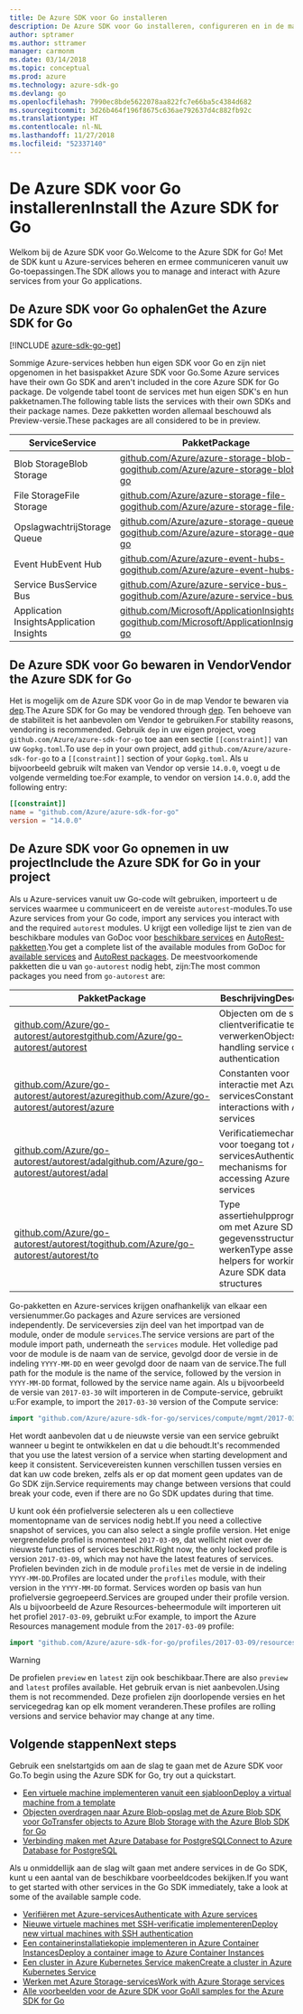 ```yaml
---
title: De Azure SDK voor Go installeren
description: De Azure SDK voor Go installeren, configureren en in de map Vendor bewaren.
author: sptramer
ms.author: sttramer
manager: carmonm
ms.date: 03/14/2018
ms.topic: conceptual
ms.prod: azure
ms.technology: azure-sdk-go
ms.devlang: go
ms.openlocfilehash: 7990ec8bde5622078aa822fc7e66ba5c4384d682
ms.sourcegitcommit: 3d26b464f196f8675c636ae792637d4c882fb92c
ms.translationtype: HT
ms.contentlocale: nl-NL
ms.lasthandoff: 11/27/2018
ms.locfileid: "52337140"
---
```

# <a name="install-the-azure-sdk-for-go"></a><span data-ttu-id="b30e1-103">De Azure SDK voor Go installeren</span><span class="sxs-lookup"><span data-stu-id="b30e1-103">Install the Azure SDK for Go</span></span>

<span data-ttu-id="b30e1-104">Welkom bij de Azure SDK voor Go.</span><span class="sxs-lookup"><span data-stu-id="b30e1-104">Welcome to the Azure SDK for Go!</span></span> <span data-ttu-id="b30e1-105">Met de SDK kunt u Azure-services beheren en ermee communiceren vanuit uw Go-toepassingen.</span><span class="sxs-lookup"><span data-stu-id="b30e1-105">The SDK allows you to manage and interact with Azure services from your Go applications.</span></span>

## <a name="get-the-azure-sdk-for-go"></a><span data-ttu-id="b30e1-106">De Azure SDK voor Go ophalen</span><span class="sxs-lookup"><span data-stu-id="b30e1-106">Get the Azure SDK for Go</span></span>

[!INCLUDE [azure-sdk-go-get](includes/azure-sdk-go-get.md)]

<span data-ttu-id="b30e1-107">Sommige Azure-services hebben hun eigen SDK voor Go en zijn niet opgenomen in het basispakket Azure SDK voor Go.</span><span class="sxs-lookup"><span data-stu-id="b30e1-107">Some Azure services have their own Go SDK and aren't included in the core Azure SDK for Go package.</span></span> <span data-ttu-id="b30e1-108">De volgende tabel toont de services met hun eigen SDK's en hun pakketnamen.</span><span class="sxs-lookup"><span data-stu-id="b30e1-108">The following table lists the services with their own SDKs and their package names.</span></span> <span data-ttu-id="b30e1-109">Deze pakketten worden allemaal beschouwd als Preview-versie.</span><span class="sxs-lookup"><span data-stu-id="b30e1-109">These packages are all considered to be in preview.</span></span>

| <span data-ttu-id="b30e1-110">Service</span><span class="sxs-lookup"><span data-stu-id="b30e1-110">Service</span></span> | <span data-ttu-id="b30e1-111">Pakket</span><span class="sxs-lookup"><span data-stu-id="b30e1-111">Package</span></span> |
|---------|---------|
| <span data-ttu-id="b30e1-112">Blob Storage</span><span class="sxs-lookup"><span data-stu-id="b30e1-112">Blob Storage</span></span> | [<span data-ttu-id="b30e1-113">github.com/Azure/azure-storage-blob-go</span><span class="sxs-lookup"><span data-stu-id="b30e1-113">github.com/Azure/azure-storage-blob-go</span></span>](https://github.com/Azure/azure-storage-blob-go) |
| <span data-ttu-id="b30e1-114">File Storage</span><span class="sxs-lookup"><span data-stu-id="b30e1-114">File Storage</span></span> | [<span data-ttu-id="b30e1-115">github.com/Azure/azure-storage-file-go</span><span class="sxs-lookup"><span data-stu-id="b30e1-115">github.com/Azure/azure-storage-file-go</span></span>](https://github.com/Azure/azure-storage-file-go) |
| <span data-ttu-id="b30e1-116">Opslagwachtrij</span><span class="sxs-lookup"><span data-stu-id="b30e1-116">Storage Queue</span></span> | [<span data-ttu-id="b30e1-117">github.com/Azure/azure-storage-queue-go</span><span class="sxs-lookup"><span data-stu-id="b30e1-117">github.com/Azure/azure-storage-queue-go</span></span>](https://github.com/Azure/azure-storage-queue-go) |
| <span data-ttu-id="b30e1-118">Event Hub</span><span class="sxs-lookup"><span data-stu-id="b30e1-118">Event Hub</span></span> | [<span data-ttu-id="b30e1-119">github.com/Azure/azure-event-hubs-go</span><span class="sxs-lookup"><span data-stu-id="b30e1-119">github.com/Azure/azure-event-hubs-go</span></span>](https://github.com/Azure/azure-event-hubs-go) |
| <span data-ttu-id="b30e1-120">Service Bus</span><span class="sxs-lookup"><span data-stu-id="b30e1-120">Service Bus</span></span> | [<span data-ttu-id="b30e1-121">github.com/Azure/azure-service-bus-go</span><span class="sxs-lookup"><span data-stu-id="b30e1-121">github.com/Azure/azure-service-bus-go</span></span>](https://github.com/Azure/azure-service-bus-go) |
| <span data-ttu-id="b30e1-122">Application Insights</span><span class="sxs-lookup"><span data-stu-id="b30e1-122">Application Insights</span></span> | [<span data-ttu-id="b30e1-123">github.com/Microsoft/ApplicationInsights-go</span><span class="sxs-lookup"><span data-stu-id="b30e1-123">github.com/Microsoft/ApplicationInsights-go</span></span>](https://github.com/Microsoft/ApplicationInsights-go) |

## <a name="vendor-the-azure-sdk-for-go"></a><span data-ttu-id="b30e1-124">De Azure SDK voor Go bewaren in Vendor</span><span class="sxs-lookup"><span data-stu-id="b30e1-124">Vendor the Azure SDK for Go</span></span>

<span data-ttu-id="b30e1-125">Het is mogelijk om de Azure SDK voor Go in de map Vendor te bewaren via [dep](https://github.com/golang/dep).</span><span class="sxs-lookup"><span data-stu-id="b30e1-125">The Azure SDK for Go may be vendored through [dep](https://github.com/golang/dep).</span></span> <span data-ttu-id="b30e1-126">Ten behoeve van de stabiliteit is het aanbevolen om Vendor te gebruiken.</span><span class="sxs-lookup"><span data-stu-id="b30e1-126">For stability reasons, vendoring is recommended.</span></span> <span data-ttu-id="b30e1-127">Gebruik `dep` in uw eigen project, voeg `github.com/Azure/azure-sdk-for-go` toe aan een sectie `[[constraint]]` van uw `Gopkg.toml`.</span><span class="sxs-lookup"><span data-stu-id="b30e1-127">To use `dep` in your own project, add `github.com/Azure/azure-sdk-for-go` to a `[[constraint]]` section of your `Gopkg.toml`.</span></span> <span data-ttu-id="b30e1-128">Als u bijvoorbeeld gebruik wilt maken van Vendor op versie `14.0.0`, voegt u de volgende vermelding toe:</span><span class="sxs-lookup"><span data-stu-id="b30e1-128">For example, to vendor on version `14.0.0`, add the following entry:</span></span>

```toml
[[constraint]]
name = "github.com/Azure/azure-sdk-for-go"
version = "14.0.0"
```

## <a name="include-the-azure-sdk-for-go-in-your-project"></a><span data-ttu-id="b30e1-129">De Azure SDK voor Go opnemen in uw project</span><span class="sxs-lookup"><span data-stu-id="b30e1-129">Include the Azure SDK for Go in your project</span></span>

<span data-ttu-id="b30e1-130">Als u Azure-services vanuit uw Go-code wilt gebruiken, importeert u de services waarmee u communiceert en de vereiste `autorest`-modules.</span><span class="sxs-lookup"><span data-stu-id="b30e1-130">To use Azure services from your Go code, import any services you interact with and the required `autorest` modules.</span></span>
<span data-ttu-id="b30e1-131">U krijgt een volledige lijst te zien van de beschikbare modules van GoDoc voor [beschikbare services](https://godoc.org/github.com/Azure/azure-sdk-for-go) en [AutoRest-pakketten](https://godoc.org/github.com/Azure/go-autorest).</span><span class="sxs-lookup"><span data-stu-id="b30e1-131">You get a complete list of the available modules from GoDoc for [available services](https://godoc.org/github.com/Azure/azure-sdk-for-go) and [AutoRest packages](https://godoc.org/github.com/Azure/go-autorest).</span></span> <span data-ttu-id="b30e1-132">De meestvoorkomende pakketten die u van `go-autorest` nodig hebt, zijn:</span><span class="sxs-lookup"><span data-stu-id="b30e1-132">The most common packages you need from `go-autorest` are:</span></span>

| <span data-ttu-id="b30e1-133">Pakket</span><span class="sxs-lookup"><span data-stu-id="b30e1-133">Package</span></span> | <span data-ttu-id="b30e1-134">Beschrijving</span><span class="sxs-lookup"><span data-stu-id="b30e1-134">Description</span></span> |
|---------|-------------|
| <span data-ttu-id="b30e1-135">[github.com/Azure/go-autorest/autorest][autorest]</span><span class="sxs-lookup"><span data-stu-id="b30e1-135">[github.com/Azure/go-autorest/autorest][autorest]</span></span> | <span data-ttu-id="b30e1-136">Objecten om de service-clientverificatie te verwerken</span><span class="sxs-lookup"><span data-stu-id="b30e1-136">Objects for handling service client authentication</span></span> |
| <span data-ttu-id="b30e1-137">[github.com/Azure/go-autorest/autorest/azure][autorest/azure]</span><span class="sxs-lookup"><span data-stu-id="b30e1-137">[github.com/Azure/go-autorest/autorest/azure][autorest/azure]</span></span> | <span data-ttu-id="b30e1-138">Constanten voor interactie met Azure-services</span><span class="sxs-lookup"><span data-stu-id="b30e1-138">Constants for interactions with Azure services</span></span> |
| <span data-ttu-id="b30e1-139">[github.com/Azure/go-autorest/autorest/adal][autorest/adal]</span><span class="sxs-lookup"><span data-stu-id="b30e1-139">[github.com/Azure/go-autorest/autorest/adal][autorest/adal]</span></span> | <span data-ttu-id="b30e1-140">Verificatiemechanismen voor toegang tot Azure-services</span><span class="sxs-lookup"><span data-stu-id="b30e1-140">Authentication mechanisms for accessing Azure services</span></span> |
| <span data-ttu-id="b30e1-141">[github.com/Azure/go-autorest/autorest/to][autorest/to]</span><span class="sxs-lookup"><span data-stu-id="b30e1-141">[github.com/Azure/go-autorest/autorest/to][autorest/to]</span></span> | <span data-ttu-id="b30e1-142">Type assertiehulpprogramma's om met Azure SDK-gegevensstructuren te werken</span><span class="sxs-lookup"><span data-stu-id="b30e1-142">Type assertion helpers for working with Azure SDK data structures</span></span> |

[autorest]: https://godoc.org/github.com/Azure/go-autorest/autorest
[autorest/azure]: https://godoc.org/github.com/Azure/go-autorest/autorest/azure
[autorest/adal]: https://godoc.org/github.com/Azure/go-autorest/autorest/adal
[autorest/to]: https://godoc.org/github.com/Azure/go-autorest/autorest/to

<span data-ttu-id="b30e1-143">Go-pakketten en Azure-services krijgen onafhankelijk van elkaar een versienummer.</span><span class="sxs-lookup"><span data-stu-id="b30e1-143">Go packages and Azure services are versioned independently.</span></span> <span data-ttu-id="b30e1-144">De serviceversies zijn deel van het importpad van de module, onder de module `services`.</span><span class="sxs-lookup"><span data-stu-id="b30e1-144">The service versions are part of the module import path, underneath the `services` module.</span></span> <span data-ttu-id="b30e1-145">Het volledige pad voor de module is de naam van de service, gevolgd door de versie in de indeling `YYYY-MM-DD` en weer gevolgd door de naam van de service.</span><span class="sxs-lookup"><span data-stu-id="b30e1-145">The full path for the module is the name of the service, followed by the version in `YYYY-MM-DD` format, followed by the service name again.</span></span> <span data-ttu-id="b30e1-146">Als u bijvoorbeeld de versie van `2017-03-30` wilt importeren in de Compute-service, gebruikt u:</span><span class="sxs-lookup"><span data-stu-id="b30e1-146">For example, to import the `2017-03-30` version of the Compute service:</span></span>

```go
import "github.com/Azure/azure-sdk-for-go/services/compute/mgmt/2017-03-30/compute"
```

<span data-ttu-id="b30e1-147">Het wordt aanbevolen dat u de nieuwste versie van een service gebruikt wanneer u begint te ontwikkelen en dat u die behoudt.</span><span class="sxs-lookup"><span data-stu-id="b30e1-147">It's recommended that you use the latest version of a service when starting development and keep it consistent.</span></span>
<span data-ttu-id="b30e1-148">Servicevereisten kunnen verschillen tussen versies en dat kan uw code breken, zelfs als er op dat moment geen updates van de Go SDK zijn.</span><span class="sxs-lookup"><span data-stu-id="b30e1-148">Service requirements may change between versions that could break your code, even if there are no Go SDK updates during that time.</span></span>

<span data-ttu-id="b30e1-149">U kunt ook één profielversie selecteren als u een collectieve momentopname van de services nodig hebt.</span><span class="sxs-lookup"><span data-stu-id="b30e1-149">If you need a collective snapshot of services, you can also select a single profile version.</span></span> <span data-ttu-id="b30e1-150">Het enige vergrendelde profiel is momenteel `2017-03-09`, dat wellicht niet over de nieuwste functies of services beschikt.</span><span class="sxs-lookup"><span data-stu-id="b30e1-150">Right now, the only locked profile is version `2017-03-09`, which may not have the latest features of services.</span></span> <span data-ttu-id="b30e1-151">Profielen bevinden zich in de module `profiles` met de versie in de indeling `YYYY-MM-DD`.</span><span class="sxs-lookup"><span data-stu-id="b30e1-151">Profiles are located under the `profiles` module, with their version in the `YYYY-MM-DD` format.</span></span> <span data-ttu-id="b30e1-152">Services worden op basis van hun profielversie gegroepeerd.</span><span class="sxs-lookup"><span data-stu-id="b30e1-152">Services are grouped under their profile version.</span></span> <span data-ttu-id="b30e1-153">Als u bijvoorbeeld de Azure Resources-beheermodule wilt importeren uit het profiel `2017-03-09`, gebruikt u:</span><span class="sxs-lookup"><span data-stu-id="b30e1-153">For example, to import the Azure Resources management module from the `2017-03-09` profile:</span></span>

```go
import "github.com/Azure/azure-sdk-for-go/profiles/2017-03-09/resources/mgmt/resources"
```

> [!WARNING]
> <span data-ttu-id="b30e1-154">De profielen `preview` en `latest` zijn ook beschikbaar.</span><span class="sxs-lookup"><span data-stu-id="b30e1-154">There are also `preview` and `latest` profiles available.</span></span> <span data-ttu-id="b30e1-155">Het gebruik ervan is niet aanbevolen.</span><span class="sxs-lookup"><span data-stu-id="b30e1-155">Using them is not recommended.</span></span> <span data-ttu-id="b30e1-156">Deze profielen zijn doorlopende versies en het servicegedrag kan op elk moment veranderen.</span><span class="sxs-lookup"><span data-stu-id="b30e1-156">These profiles are rolling versions and service behavior may change at any time.</span></span>

## <a name="next-steps"></a><span data-ttu-id="b30e1-157">Volgende stappen</span><span class="sxs-lookup"><span data-stu-id="b30e1-157">Next steps</span></span>

<span data-ttu-id="b30e1-158">Gebruik een snelstartgids om aan de slag te gaan met de Azure SDK voor Go.</span><span class="sxs-lookup"><span data-stu-id="b30e1-158">To begin using the Azure SDK for Go, try out a quickstart.</span></span>

* [<span data-ttu-id="b30e1-159">Een virtuele machine implementeren vanuit een sjabloon</span><span class="sxs-lookup"><span data-stu-id="b30e1-159">Deploy a virtual machine from a template</span></span>](azure-sdk-go-qs-vm.md)
* [<span data-ttu-id="b30e1-160">Objecten overdragen naar Azure Blob-opslag met de Azure Blob SDK voor Go</span><span class="sxs-lookup"><span data-stu-id="b30e1-160">Transfer objects to Azure Blob Storage with the Azure Blob SDK for Go</span></span>](/azure/storage/blobs/storage-quickstart-blobs-go?toc=%2fgo%2fazure%2ftoc.json)
* [<span data-ttu-id="b30e1-161">Verbinding maken met Azure Database for PostgreSQL</span><span class="sxs-lookup"><span data-stu-id="b30e1-161">Connect to Azure Database for PostgreSQL</span></span>](/azure/postgresql/connect-go?toc=%2fgo%2fazure%2ftoc.json)

<span data-ttu-id="b30e1-162">Als u onmiddellijk aan de slag wilt gaan met andere services in de Go SDK, kunt u een aantal van de beschikbare voorbeeldcodes bekijken.</span><span class="sxs-lookup"><span data-stu-id="b30e1-162">If you want to get started with other services in the Go SDK immediately, take a look at some of the available sample code.</span></span>

* [<span data-ttu-id="b30e1-163">Verifiëren met Azure-services</span><span class="sxs-lookup"><span data-stu-id="b30e1-163">Authenticate with Azure services</span></span>](https://github.com/Azure-Samples/azure-sdk-for-go-samples/tree/master/internal/iam)
* [<span data-ttu-id="b30e1-164">Nieuwe virtuele machines met SSH-verificatie implementeren</span><span class="sxs-lookup"><span data-stu-id="b30e1-164">Deploy new virtual machines with SSH authentication</span></span>](https://github.com/Azure-Samples/azure-sdk-for-go-samples/tree/master/compute)
* [<span data-ttu-id="b30e1-165">Een containerinstallatiekopie implementeren in Azure Container Instances</span><span class="sxs-lookup"><span data-stu-id="b30e1-165">Deploy a container image to Azure Container Instances</span></span>](https://github.com/Azure-Samples/azure-sdk-for-go-samples/tree/master/containerinstance)
* [<span data-ttu-id="b30e1-166">Een cluster in Azure Kubernetes Service maken</span><span class="sxs-lookup"><span data-stu-id="b30e1-166">Create a cluster in Azure Kubernetes Service</span></span>](https://github.com/Azure-Samples/azure-sdk-for-go-samples/tree/master/containerservice)
* [<span data-ttu-id="b30e1-167">Werken met Azure Storage-services</span><span class="sxs-lookup"><span data-stu-id="b30e1-167">Work with Azure Storage services</span></span>](https://github.com/Azure-Samples/azure-sdk-for-go-samples/tree/master/storage)
* [<span data-ttu-id="b30e1-168">Alle voorbeelden voor de Azure SDK voor Go</span><span class="sxs-lookup"><span data-stu-id="b30e1-168">All samples for the Azure SDK for Go</span></span>](https://github.com/azure-samples/azure-sdk-for-go-samples)
